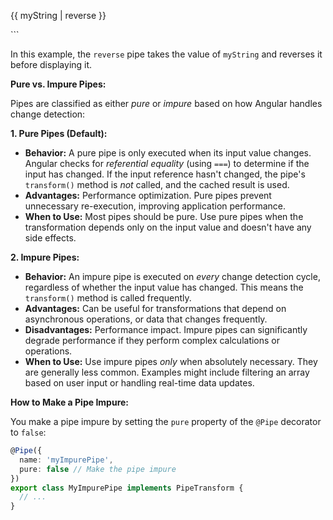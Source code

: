 <p>{{ myString | reverse }}</p>  ```

In this example, the `reverse` pipe takes the value of `myString` and reverses it before displaying it.

**Pure vs. Impure Pipes:**

Pipes are classified as either *pure* or *impure* based on how Angular handles change detection:

**1. Pure Pipes (Default):**

* **Behavior:** A pure pipe is only executed when its input value changes.  Angular checks for *referential equality* (using `===`) to determine if the input has changed.  If the input reference hasn't changed, the pipe's `transform()` method is *not* called, and the cached result is used.
* **Advantages:**  Performance optimization.  Pure pipes prevent unnecessary re-execution, improving application performance.
* **When to Use:**  Most pipes should be pure.  Use pure pipes when the transformation depends only on the input value and doesn't have any side effects.

**2. Impure Pipes:**

* **Behavior:** An impure pipe is executed on *every* change detection cycle, regardless of whether the input value has changed.  This means the `transform()` method is called frequently.
* **Advantages:**  Can be useful for transformations that depend on asynchronous operations, or data that changes frequently.
* **Disadvantages:**  Performance impact.  Impure pipes can significantly degrade performance if they perform complex calculations or operations.
* **When to Use:**  Use impure pipes *only* when absolutely necessary.  They are generally less common.  Examples might include filtering an array based on user input or handling real-time data updates.

**How to Make a Pipe Impure:**

You make a pipe impure by setting the `pure` property of the `@Pipe` decorator to `false`:

```typescript
@Pipe({
  name: 'myImpurePipe',
  pure: false // Make the pipe impure
})
export class MyImpurePipe implements PipeTransform {
  // ...
}